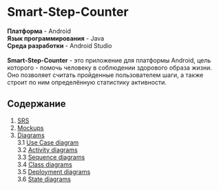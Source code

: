 # Smart-Step-Counter
**Платформа** - Android<br>
**Язык программирования** - Java<br>
**Среда разработки** - Android Studio<br><br>
**Smart-Step-Counter** - это приложение для платформы Android, цель которого - помочь человеку в
соблюдении здорового образа жизни. Оно позволяет считать пройденные пользователем шаги, а также строит по ним определённую статистику активности.
## Содержание
1. [SRS](https://github.com/PeterZhukovetc/Smart-Step-Counter/blob/master/Documentation/SRS.md)
2. [Mockups](https://github.com/PeterZhukovetc/Smart-Step-Counter/tree/master/Other/Mockups)
3. [Diagrams](https://github.com/PeterZhukovetc/Smart-Step-Counter/tree/master/Documentation/Diagrams)<br>
3.1 [Use Case diagram](https://github.com/PeterZhukovetc/Smart-Step-Counter/blob/master/Documentation/Diagrams/Use%20Case/README.md)<br>
3.2 [Activity diagrams](https://github.com/PeterZhukovetc/Smart-Step-Counter/blob/master/Documentation/Diagrams/Activity/README.md)<br>
3.3 [Sequence diagrams](https://github.com/PeterZhukovetc/Smart-Step-Counter/blob/master/Documentation/Diagrams/Sequence/README.md)<br>
3.4 [Class diagrams](https://github.com/PeterZhukovetc/Smart-Step-Counter/blob/master/Documentation/Diagrams/Class/README.md)<br>
3.5 [Deployment diagrams](https://github.com/PeterZhukovetc/Smart-Step-Counter/blob/master/Documentation/Diagrams/Deployment/README.md)<br>
3.6 [State diagrams](https://github.com/PeterZhukovetc/Smart-Step-Counter/blob/master/Documentation/Diagrams/Sequence/README.md)<br>
